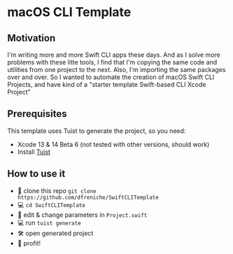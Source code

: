 # macOS CLI Template

## Motivation

I'm writing more and more Swift CLI apps these days. And as I solve more problems with these litte tools, I find that I'm copying the same code and utilities from one project to the next. Also, I'm importing the same packages over and over. So I wanted to automate the creation of macOS Swift CLI Projects, and have kind of a "starter template Swift-based CLI Xcode Project"

## Prerequisites

This template uses Tuist to generate the project, so you need:
- Xcode 13 & 14 Beta 6 (not tested with other versions, should work)
- Install [Tuist](https://tuist.io/)

## How to use it

- 👥 clone this repo `git clone https://github.com/dfreniche/SwiftCLITemplate`
- 💻 `cd SwiftCLITemplate`
- 📝 edit & change parameters in `Project.swift`
- 💻 run `tuist generate`
- 🛠 open generated project
- 🎉 profit! 
